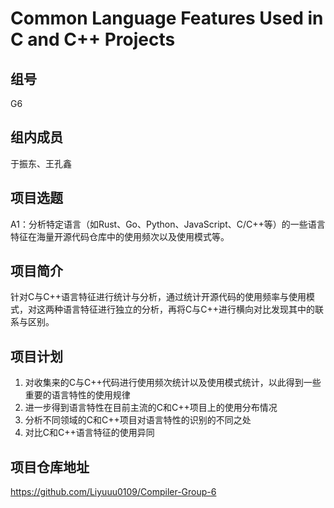 # Common Language Features Used in C and C++ Projects

## 组号

G6

## 组内成员

于振东、王孔鑫

## 项目选题

A1：分析特定语言（如Rust、Go、Python、JavaScript、C/C++等）的一些语言特征在海量开源代码仓库中的使用频次以及使用模式等。

## 项目简介

针对C与C++语言特征进行统计与分析，通过统计开源代码的使用频率与使用模式，对这两种语言特征进行独立的分析，再将C与C++进行横向对比发现其中的联系与区别。

## 项目计划

1. 对收集来的C与C++代码进行使用频次统计以及使用模式统计，以此得到一些重要的语言特性的使用规律
2. 进一步得到语言特性在目前主流的C和C++项目上的使用分布情况
3. 分析不同领域的C和C++项目对语言特性的识别的不同之处
4. 对比C和C++语言特征的使用异同

## 项目仓库地址

https://github.com/Liyuuu0109/Compiler-Group-6
